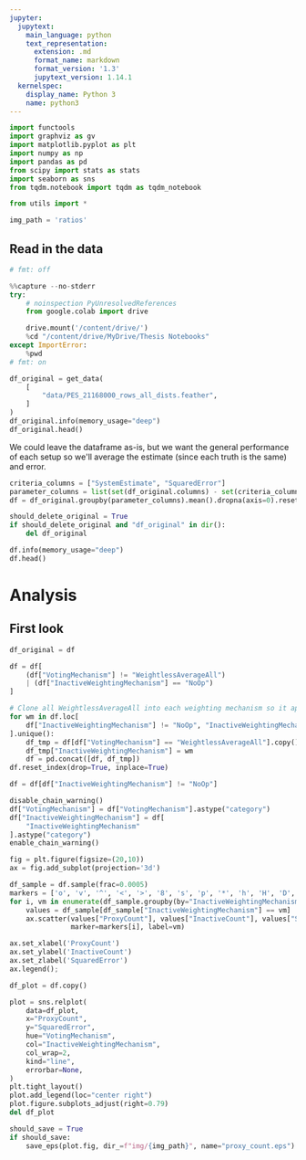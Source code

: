 ```yaml
---
jupyter:
  jupytext:
    main_language: python
    text_representation:
      extension: .md
      format_name: markdown
      format_version: '1.3'
      jupytext_version: 1.14.1
  kernelspec:
    display_name: Python 3
    name: python3
---
```


```python pycharm={"name": "#%%\n"}
import functools
import graphviz as gv
import matplotlib.pyplot as plt
import numpy as np
import pandas as pd
from scipy import stats as stats
import seaborn as sns
from tqdm.notebook import tqdm as tqdm_notebook

from utils import *
```

```python pycharm={"name": "#%%\n"}
img_path = 'ratios'
```

<!-- #region pycharm={"name": "#%% md\n"} -->
## Read in the data
<!-- #endregion -->

```python pycharm={"name": "#%%\n"}
# fmt: off
```

```python pycharm={"name": "#%%\n"}
%%capture --no-stderr
try:
    # noinspection PyUnresolvedReferences
    from google.colab import drive

    drive.mount('/content/drive/')
    %cd "/content/drive/MyDrive/Thesis Notebooks"
except ImportError:
    %pwd
# fmt: on
```

```python pycharm={"name": "#%%\n"}
df_original = get_data(
    [
        "data/PES_21168000_rows_all_dists.feather",
    ]
)
df_original.info(memory_usage="deep")
df_original.head()
```

<!-- #region pycharm={"name": "#%% md\n"} -->
We could leave the dataframe as-is, but we want the general performance of each setup so we'll average the estimate (since each truth is the same) and error.
<!-- #endregion -->

```python pycharm={"name": "#%%\n"}
criteria_columns = ["SystemEstimate", "SquaredError"]
parameter_columns = list(set(df_original.columns) - set(criteria_columns))
df = df_original.groupby(parameter_columns).mean().dropna(axis=0).reset_index()
```

```python pycharm={"name": "#%%\n"}
should_delete_original = True
if should_delete_original and "df_original" in dir():
    del df_original
```

```python pycharm={"name": "#%%\n"}
df.info(memory_usage="deep")
df.head()
```

<!-- #region pycharm={"name": "#%% md\n"} -->
# Analysis
<!-- #endregion -->

<!-- #region pycharm={"name": "#%% md\n"} -->
## First look
<!-- #endregion -->

```python pycharm={"name": "#%%\n"}
df_original = df

df = df[
    (df["VotingMechanism"] != "WeightlessAverageAll")
    | (df["InactiveWeightingMechanism"] == "NoOp")
]

# Clone all WeightlessAverageAll into each weighting mechanism so it appears on graphs as we want
for wm in df.loc[
    df["InactiveWeightingMechanism"] != "NoOp", "InactiveWeightingMechanism"
].unique():
    df_tmp = df[df["VotingMechanism"] == "WeightlessAverageAll"].copy()
    df_tmp["InactiveWeightingMechanism"] = wm
    df = pd.concat([df, df_tmp])
df.reset_index(drop=True, inplace=True)

df = df[df["InactiveWeightingMechanism"] != "NoOp"]

disable_chain_warning()
df["VotingMechanism"] = df["VotingMechanism"].astype("category")
df["InactiveWeightingMechanism"] = df[
    "InactiveWeightingMechanism"
].astype("category")
enable_chain_warning()
```

```python pycharm={"name": "#%%\n"}
fig = plt.figure(figsize=(20,10))
ax = fig.add_subplot(projection='3d')

df_sample = df.sample(frac=0.0005)
markers = ['o', 'v', '^', '<', '>', '8', 's', 'p', '*', 'h', 'H', 'D', 'd', 'P', 'X']
for i, vm in enumerate(df_sample.groupby(by="InactiveWeightingMechanism").groups):
    values = df_sample[df_sample["InactiveWeightingMechanism"] == vm]
    ax.scatter(values["ProxyCount"], values["InactiveCount"], values["SquaredError"],
               marker=markers[i], label=vm)

ax.set_xlabel('ProxyCount')
ax.set_ylabel('InactiveCount')
ax.set_zlabel('SquaredError')
ax.legend();
```

```python pycharm={"name": "#%%\n"}
df_plot = df.copy()

plot = sns.relplot(
    data=df_plot,
    x="ProxyCount",
    y="SquaredError",
    hue="VotingMechanism",
    col="InactiveWeightingMechanism",
    col_wrap=2,
    kind="line",
    errorbar=None,
)
plt.tight_layout()
plot.add_legend(loc="center right")
plot.figure.subplots_adjust(right=0.79)
del df_plot
```

```python pycharm={"name": "#%%\n"}
should_save = True
if should_save:
    save_eps(plot.fig, dir_=f"img/{img_path}", name="proxy_count.eps")
```
